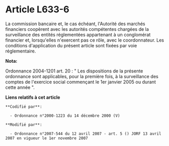 # Article L633-6

La commission bancaire et, le cas échéant, l'Autorité des marchés financiers coopèrent avec les autorités compétentes
chargées de la surveillance des entités réglementées appartenant à un conglomérat financier et, lorsqu'elles n'exercent pas
ce rôle, avec le coordonnateur. Les conditions d'application du présent article sont fixées par voie réglementaire.

**Nota:**

Ordonnance 2004-1201 art. 20 : " Les dispositions de la présente ordonnance sont applicables, pour la première fois, à la
surveillance des comptes de l'exercice social commençant le 1er janvier 2005 ou durant cette année ".

**Liens relatifs à cet article**

	**Codifié par**:

	  - Ordonnance n°2000-1223 du 14 décembre 2000 (V)

	**Modifié par**:

	  - Ordonnance n°2007-544 du 12 avril 2007 - art. 5 () JORF 13 avril 2007 en vigueur le 1er novembre 2007
